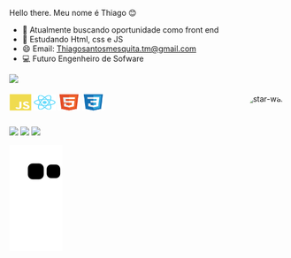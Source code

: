 Hello there.  Meu nome é Thiago  😊

- 🔭 Atualmente buscando oportunidade como front end
- 🌱 Estudando Html, css e JS
- 😄 Email: Thiagosantosmesquita.tm@gmail.com
- 💻 Futuro Engenheiro de Sofware

 <img src="https://user-images.githubusercontent.com/70382532/138322189-2db8df52-9dcb-40a0-88a8-c365466bd33d.gif"/>

<div style="display: inline_block"><br>
  <img align="center" alt="" height="30" width="40" src="https://raw.githubusercontent.com/devicons/devicon/master/icons/javascript/javascript-plain.svg">
  <img align="center" alt="" height="30" width="40" src="https://raw.githubusercontent.com/devicons/devicon/master/icons/react/react-original.svg">
  <img align="center" alt="Rafa-HTML" height="30" width="40" src="https://raw.githubusercontent.com/devicons/devicon/master/icons/html5/html5-original.svg">
  <img align="center" alt="Rafa-CSS" height="30" width="40" src="https://raw.githubusercontent.com/devicons/devicon/master/icons/css3/css3-original.svg">
<img align="right" alt="star-wars" height="250" style="border-radius:50px;" src="https://mir-s3-cdn-cf.behance.net/project_modules/disp/3452ee32138533.56709117be2ab.gif">
</div>

  ##
<div> 
  
<div> 
 
  <a href="https://www.instagram.com/thaigutm/" target="_blank"><img src="https://img.shields.io/badge/-Instagram-%23E4405F?style=for-the-badge&logo=instagram&logoColor=white" target="_blank"></a>
    <a href="https://img.shields.io/badge/Telegram-2CA5E0?style=for-the-badge&logo=telegram&logoColor=white"></a>
  <a href = "mailto:thiagosantosmesquita.tm@gmail.com"><img src="https://img.shields.io/badge/-Gmail-%23333?style=for-the-badge&logo=gmail&logoColor=white" target="_blank"></a>
  <a href="https:https://www.linkedin.com/in/thiago-santos-mesquita-792886234/" target="_blank"><img src="https://img.shields.io/badge/-LinkedIn-%230077B5?style=for-the-badge&logo=linkedin&logoColor=white" target="_blank"></a> 
 
  ![Snake animation](https://github.com/rafaballerini/rafaballerini/blob/output/github-contribution-grid-snake.svg)
 
</div>

